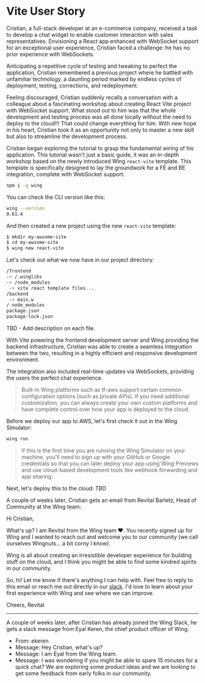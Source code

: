 # Vite User Story

Cristian, a full-stack developer at an e-commerce company, received a task to develop a chat widget to enable customer interaction with sales representatives. Envisioning a React app enhanced with WebSocket support for an exceptional user experience, Cristian faced a challenge: he has no prior experience with WebSockets.

Anticipating a repetitive cycle of testing and tweaking to perfect the application, Cristian remembered a previous project where he battled with unfamiliar technology. a daunting period marked by endless cycles of deployment, testing, corrections, and redeployment.

Feeling discouraged, Cristian suddenly recalls a conversation with a colleague about a fascinating workshop about creating React Vite project with WebSocket support. What stood out to him was that the whole development and testing process was all done locally without the need to deploy to the cloud!!! That could change everything for him. With new hope in his heart, Cristian took it as an opportunity not only to master a new skill but also to streamline the development process.

Cristian began exploring the tutorial to grasp the fundamental wiring of his application. This tutorial wasn't just a basic guide, it was an in-depth workshop based on the newly introduced Wing `react-vite` template. This template is specifically designed to lay the groundwork for a FE and BE integration, complete with WebSocket support.

```bash
npm i -g wing
```

You can check the CLI version like this:

```bash
wing --version
0.61.4
```

And then created a new project using the new `react-vite` template:

```bash
$ mkdir my-awsome-site
$ cd my-awsome-site
$ wing new react-vite
```

Let's check out what we now have in our project directory:

```bash
/frontend
-> /.winglibs
-> /node_modules
 -> vite react template files...
/backend
 -> main.w
/ node_modules
package.json
package-lock.json
```
TBD - Add description on each file.

With Vite powering the frontend development server and Wing providing the backend infrastructure, Cristian was able to create a seamless integration between 
the two, resulting in a highly efficient and responsive development environment.

The integration also included real-time updates via WebSockets, providing the users the perfect chat experience.

> Built-in Wing platforms such as tf-aws support certain common configuration options (such as private APIs). If you need additional customization, you can always create your own custom platforms and have complete control over how your app is deployed to the cloud.
> 

Before we deploy our app to AWS, let's first check it out in the Wing Simulator:

```bash
wing run
```

> If this is the first time you are running the Wing Simulator on your machine, you'll need to sign up with your GitHub or Google credentials so that you can later deploy your app using Wing Previews and use cloud-based development tools like webhook forwarding and app sharing.
> 

Next, let's deploy this to the cloud:
TBD

A couple of weeks later, Cristian gets an email from Revital Barletz, Head of Community at the Wing team:

Hi Cristian,

What's up? I am Revital from the Wing team ♥️. You recently signed up for Wing and I wanted to reach out and welcome you to our community (we call ourselves Wingnuts... a bit corny I know).

Wing is all about creating an irresistible developer experience for building stuff on the cloud, and I think you might be able to find some kindred spirits in our community.

So, hi! Let me know if there's anything I can help with. Feel free to reply to this email or reach me out directly in our [slack](https://t.wing.cloud/slack). I'd love to learn about your first experience with Wing and see where we can improve.

Cheers,
Revital

---

A couple of weeks later, after Cristian has already joined the Wing Slack, he gets a slack message from Eyal Keren, the chief product officer of Wing.

- From: ekeren
- Message: Hey Cristian, what's up?
- Message: I am Eyal from the Wing team.
- Message: I was wondering if you might be able to spare 15 minutes for a quick chat? We are exploring some product ideas and we are looking to get some feedback from early folks in our community.

